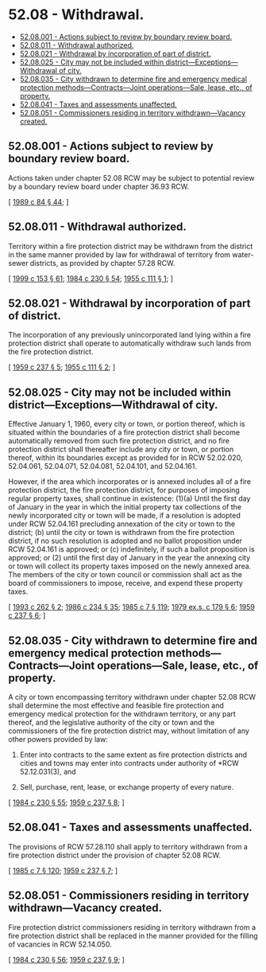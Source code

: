 # 52.08 - Withdrawal.
* [52.08.001 - Actions subject to review by boundary review board.](#5208001---actions-subject-to-review-by-boundary-review-board)
* [52.08.011 - Withdrawal authorized.](#5208011---withdrawal-authorized)
* [52.08.021 - Withdrawal by incorporation of part of district.](#5208021---withdrawal-by-incorporation-of-part-of-district)
* [52.08.025 - City may not be included within district—Exceptions—Withdrawal of city.](#5208025---city-may-not-be-included-within-districtexceptionswithdrawal-of-city)
* [52.08.035 - City withdrawn to determine fire and emergency medical protection methods—Contracts—Joint operations—Sale, lease, etc., of property.](#5208035---city-withdrawn-to-determine-fire-and-emergency-medical-protection-methodscontractsjoint-operationssale-lease-etc-of-property)
* [52.08.041 - Taxes and assessments unaffected.](#5208041---taxes-and-assessments-unaffected)
* [52.08.051 - Commissioners residing in territory withdrawn—Vacancy created.](#5208051---commissioners-residing-in-territory-withdrawnvacancy-created)
## 52.08.001 - Actions subject to review by boundary review board.
Actions taken under chapter 52.08 RCW may be subject to potential review by a boundary review board under chapter 36.93 RCW.

\[ [1989 c 84 § 44](https://leg.wa.gov/CodeReviser/documents/sessionlaw/1989c84.pdf?cite=1989%20c%2084%20§%2044); \]

## 52.08.011 - Withdrawal authorized.
Territory within a fire protection district may be withdrawn from the district in the same manner provided by law for withdrawal of territory from water-sewer districts, as provided by chapter 57.28 RCW.

\[ [1999 c 153 § 61](https://lawfilesext.leg.wa.gov/biennium/1999-00/Pdf/Bills/Session%20Laws/House/1264.SL.pdf?cite=1999%20c%20153%20§%2061); [1984 c 230 § 54](https://leg.wa.gov/CodeReviser/documents/sessionlaw/1984c230.pdf?cite=1984%20c%20230%20§%2054); [1955 c 111 § 1](https://leg.wa.gov/CodeReviser/documents/sessionlaw/1955c111.pdf?cite=1955%20c%20111%20§%201); \]

## 52.08.021 - Withdrawal by incorporation of part of district.
The incorporation of any previously unincorporated land lying within a fire protection district shall operate to automatically withdraw such lands from the fire protection district.

\[ [1959 c 237 § 5](https://leg.wa.gov/CodeReviser/documents/sessionlaw/1959c237.pdf?cite=1959%20c%20237%20§%205); [1955 c 111 § 2](https://leg.wa.gov/CodeReviser/documents/sessionlaw/1955c111.pdf?cite=1955%20c%20111%20§%202); \]

## 52.08.025 - City may not be included within district—Exceptions—Withdrawal of city.
Effective January 1, 1960, every city or town, or portion thereof, which is situated within the boundaries of a fire protection district shall become automatically removed from such fire protection district, and no fire protection district shall thereafter include any city or town, or portion thereof, within its boundaries except as provided for in RCW 52.02.020, 52.04.061, 52.04.071, 52.04.081, 52.04.101, and 52.04.161.

However, if the area which incorporates or is annexed includes all of a fire protection district, the fire protection district, for purposes of imposing regular property taxes, shall continue in existence: (1)(a) Until the first day of January in the year in which the initial property tax collections of the newly incorporated city or town will be made, if a resolution is adopted under RCW 52.04.161 precluding annexation of the city or town to the district; (b) until the city or town is withdrawn from the fire protection district, if no such resolution is adopted and no ballot proposition under RCW 52.04.161 is approved; or (c) indefinitely, if such a ballot proposition is approved; or (2) until the first day of January in the year the annexing city or town will collect its property taxes imposed on the newly annexed area. The members of the city or town council or commission shall act as the board of commissioners to impose, receive, and expend these property taxes.

\[ [1993 c 262 § 2](https://lawfilesext.leg.wa.gov/biennium/1993-94/Pdf/Bills/Session%20Laws/House/1911.SL.pdf?cite=1993%20c%20262%20§%202); [1986 c 234 § 35](https://leg.wa.gov/CodeReviser/documents/sessionlaw/1986c234.pdf?cite=1986%20c%20234%20§%2035); [1985 c 7 § 119](https://leg.wa.gov/CodeReviser/documents/sessionlaw/1985c7.pdf?cite=1985%20c%207%20§%20119); [1979 ex.s. c 179 § 6](https://leg.wa.gov/CodeReviser/documents/sessionlaw/1979ex1c179.pdf?cite=1979%20ex.s.%20c%20179%20§%206); [1959 c 237 § 6](https://leg.wa.gov/CodeReviser/documents/sessionlaw/1959c237.pdf?cite=1959%20c%20237%20§%206); \]

## 52.08.035 - City withdrawn to determine fire and emergency medical protection methods—Contracts—Joint operations—Sale, lease, etc., of property.
A city or town encompassing territory withdrawn under chapter 52.08 RCW shall determine the most effective and feasible fire protection and emergency medical protection for the withdrawn territory, or any part thereof, and the legislative authority of the city or town and the commissioners of the fire protection district may, without limitation of any other powers provided by law:

1. Enter into contracts to the same extent as fire protection districts and cities and towns may enter into contracts under authority of *RCW 52.12.031(3), and

2. Sell, purchase, rent, lease, or exchange property of every nature.

\[ [1984 c 230 § 55](https://leg.wa.gov/CodeReviser/documents/sessionlaw/1984c230.pdf?cite=1984%20c%20230%20§%2055); [1959 c 237 § 8](https://leg.wa.gov/CodeReviser/documents/sessionlaw/1959c237.pdf?cite=1959%20c%20237%20§%208); \]

## 52.08.041 - Taxes and assessments unaffected.
The provisions of RCW 57.28.110 shall apply to territory withdrawn from a fire protection district under the provision of chapter 52.08 RCW.

\[ [1985 c 7 § 120](https://leg.wa.gov/CodeReviser/documents/sessionlaw/1985c7.pdf?cite=1985%20c%207%20§%20120); [1959 c 237 § 7](https://leg.wa.gov/CodeReviser/documents/sessionlaw/1959c237.pdf?cite=1959%20c%20237%20§%207); \]

## 52.08.051 - Commissioners residing in territory withdrawn—Vacancy created.
Fire protection district commissioners residing in territory withdrawn from a fire protection district shall be replaced in the manner provided for the filling of vacancies in RCW 52.14.050.

\[ [1984 c 230 § 56](https://leg.wa.gov/CodeReviser/documents/sessionlaw/1984c230.pdf?cite=1984%20c%20230%20§%2056); [1959 c 237 § 9](https://leg.wa.gov/CodeReviser/documents/sessionlaw/1959c237.pdf?cite=1959%20c%20237%20§%209); \]

